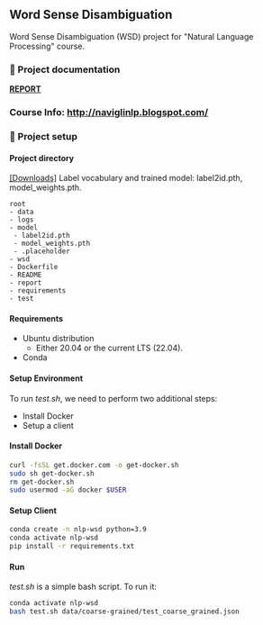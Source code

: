 ## Word Sense Disambiguation

Word Sense Disambiguation (WSD) project for "Natural Language Processing" course.

### 📝 Project documentation

[**REPORT**](https://github.com/mms-ngl/nlp-wsd/blob/main/report.pdf)

### Course Info: http://naviglinlp.blogspot.com/

### 🚀 Project setup

#### Project directory
[[Downloads]](https://drive.google.com/drive/folders/1SEdDLFvQoapy0_jED9_OpE3JJzXPYKB8?usp=sharing) Label vocabulary and trained model: label2id.pth, model_weights.pth.
```
root
- data
- logs
- model
 - label2id.pth
 - model_weights.pth
 - .placeholder
- wsd
- Dockerfile
- README
- report
- requirements
- test
```

#### Requirements

* Ubuntu distribution
  * Either 20.04 or the current LTS (22.04).
* Conda 

#### Setup Environment

To run *test.sh*, we need to perform two additional steps:

* Install Docker
* Setup a client

#### Install Docker

```bash
curl -fsSL get.docker.com -o get-docker.sh
sudo sh get-docker.sh
rm get-docker.sh
sudo usermod -aG docker $USER
```

#### Setup Client

```bash
conda create -n nlp-wsd python=3.9
conda activate nlp-wsd
pip install -r requirements.txt
```

#### Run

*test.sh* is a simple bash script. To run it:

```bash
conda activate nlp-wsd
bash test.sh data/coarse-grained/test_coarse_grained.json
```

